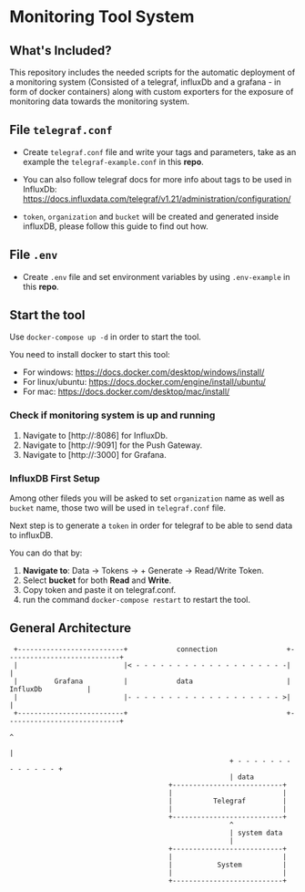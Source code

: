 # Monitoring Tool System

## What's Included?

This repository includes the needed scripts for the automatic deployment of a monitoring system (Consisted of a telegraf, influxDb and a grafana - in form of docker containers) along with custom exporters for the exposure of monitoring data towards the monitoring system.

## File `telegraf.conf`

- Create `telegraf.conf` file and write your tags and parameters, take as an example the `telegraf-example.conf` in this **repo**.

- You can also follow telegraf docs for more info about tags to be used in InfluxDb: https://docs.influxdata.com/telegraf/v1.21/administration/configuration/

- `token`, `organization` and `bucket` will be created and generated inside influxDB, please follow this guide to find out how.

## File `.env`

- Create `.env` file and set environment variables by using `.env-example` in this **repo**.

## Start the tool

Use `docker-compose up -d` in order to start the tool.

You need to install docker to start this tool:

- For windows: https://docs.docker.com/desktop/windows/install/
- For linux/ubuntu: https://docs.docker.com/engine/install/ubuntu/
- For mac: https://docs.docker.com/desktop/mac/install/

### Check if monitoring system is up and running

1. Navigate to [http://<your-address>:8086] for InfluxDb.
2. Navigate to [http://<your-address>:9091] for the Push Gateway.
3. Navigate to [http://<your-address>:3000] for Grafana.

### InfluxDB First Setup

Among other fileds you will be asked to set `organization` name as well as `bucket` name, those two will be used in `telegraf.conf` file.

Next step is to generate a `token` in order for telegraf to be able to send data to influxDB.

You can do that by:

1. **Navigate to**: Data -> Tokens -> + Generate -> Read/Write Token.
2. Select **bucket** for both **Read** and **Write**.
3. Copy token and paste it on telegraf.conf.
4. run the command `docker-compose restart` to restart the tool.

## General Architecture

```
 +--------------------------+            connection                 +----------------------------+
 |                          |< - - - - - - - - - - - - - - - - - - -|                            |
 |         Grafana          |            data                       |         InfluxDb           |
 |                          |- - - - - - - - - - - - - - - - - - - >|                            |
 +--------------------------+                                       +----------------------------+
                                                                                  ^
                                                                                  |
                                                      + - - - - - - - - - - - - - +
                                                      | data
                                       +---------------------------+
                                       |                           |
                                       |          Telegraf         |
                                       |                           |
                                       +---------------------------+
                                                      ^
                                                      | system data
                                                      |
                                       +---------------------------+
                                       |                           |
                                       |           System          |
                                       |                           |
                                       +---------------------------+
```
